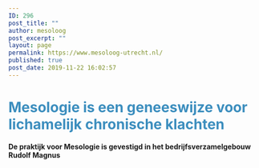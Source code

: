 ```yaml
---
ID: 296
post_title: ""
author: mesoloog
post_excerpt: ""
layout: page
permalink: https://www.mesoloog-utrecht.nl/
published: true
post_date: 2019-11-22 16:02:57
---
```

<!-- wp:heading {"align":"center","level":1,"customTextColor":"#3c8ebe"} -->
<h1 class="has-text-color has-text-align-center" style="color:#3c8ebe"><strong>Mesologie is een geneeswijze voor lichamelijk chronische klachten</strong></h1>
<!-- /wp:heading -->

<!-- wp:paragraph {"align":"center","fontSize":"medium"} -->
<p class="has-text-align-center has-medium-font-size"><strong>De praktijk voor Mesologie is gevestigd in het bedrijfsverzamelgebouw Rudolf Magnus</strong></p>
<!-- /wp:paragraph -->